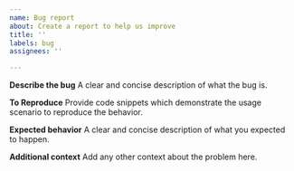 ```yaml
---
name: Bug report
about: Create a report to help us improve
title: ''
labels: bug
assignees: ''

---
```


**Describe the bug**
A clear and concise description of what the bug is.

**To Reproduce**
Provide code snippets which demonstrate the usage scenario to reproduce the behavior.

**Expected behavior**
A clear and concise description of what you expected to happen.

**Additional context**
Add any other context about the problem here.
